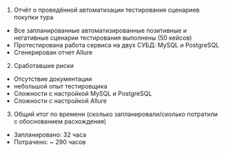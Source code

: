 1. Отчёт о проведённой автоматизации тестирования сценариев покупки тура

* Все запланированные автоматизированные позитивные и негативные сценарии тестирования выполнены (50 кейсов)
* Протестирована работа сервиса на двух СУБД: MySQL и PostgreSQL
* Сгенерирован отчет Allure

2. Сработавшие риски
* Отсутствие документации
* небольшой опыт тестировщика
* Сложности с настройкой MySQL и PostgreSQL
* Сложности с настройкой Allure

3. Общий итог по времени (сколько запланировали/сколько потратили с обоснованием расхождения)
* Запланировано: 32 часа
* Потрачено: ~ 290 часов